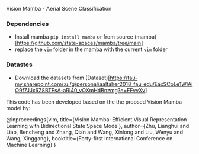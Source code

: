 Vision Mamba - Aerial Scene Classification

### Dependencies
- Install mamba `pip install mamba` or from source (mamba)[https://github.com/state-spaces/mamba/tree/main]
- replace the `vim` folder in the mamba with the current `vim` folder

### Datastes
-  Download the datasets from (Dataset)[https://fau-my.sharepoint.com/:u:/g/personal/aaltaher2018_fau_edu/EaxSCoLe1WlAiO9f7JJx6Z8BTFsA-aRI40_vOXmHdBnzmg?e=FFvvXv]

This code has been developed based on the the propsed Vision Mamba model by:

@inproceedings{vim, title={Vision Mamba: Efficient Visual Representation Learning with Bidirectional State Space Model}, author={Zhu, Lianghui and Liao, Bencheng and Zhang, Qian and Wang, Xinlong and Liu, Wenyu and Wang, Xinggang}, booktitle={Forty-first International Conference on Machine Learning} }
